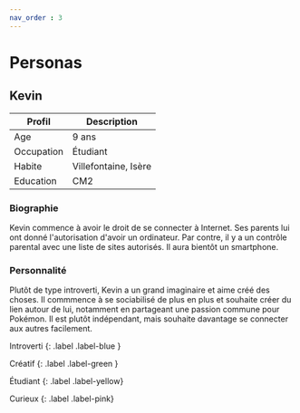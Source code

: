 ```yaml
---
nav_order : 3
---
```

# Personas
<!-- Qui va bénéficier du produit? -->

## Kevin

| Profil | Description | 
| --- | --- |
| Age | 9 ans |
| Occupation | Étudiant |
| Habite | Villefontaine, Isère |
| Education | CM2 |

### Biographie

Kevin commence à avoir le droit de se connecter à Internet. Ses parents lui ont donné l'autorisation d'avoir un ordinateur. Par contre, il y a un contrôle parental avec une liste de sites autorisés. Il aura bientôt un smartphone. 

### Personnalité
Plutôt de type introverti, Kevin a un grand imaginaire et aime créé des choses. Il commmence à se sociabilisé de plus en plus et souhaite créer du lien autour de lui, notamment en partageant une passion commune pour Pokémon. Il est plutôt indépendant, mais souhaite davantage se connecter aux autres facilement. 

Introverti 
{: .label .label-blue }

Créatif
{: .label .label-green }

Étudiant
{: .label .label-yellow}

Curieux
{: .label .label-pink}

